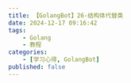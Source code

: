 ```yaml
---
title: 【GolangBot】26-结构体代替类
date: 2024-12-17 09:16:42
tags: 
    - Golang
    - 教程
categories:
    - [学习心得, GolangBot]
published: false
---
```

